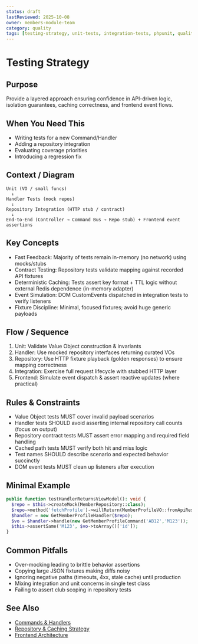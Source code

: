 ```yaml
---
status: draft
lastReviewed: 2025-10-08
owner: members-module-team
category: quality
tags: [testing-strategy, unit-tests, integration-tests, phpunit, quality-assurance]
---
```


# Testing Strategy

## Purpose
Provide a layered approach ensuring confidence in API-driven logic, isolation guarantees, caching correctness, and frontend event flows.

## When You Need This
- Writing tests for a new Command/Handler
- Adding a repository integration
- Evaluating coverage priorities
- Introducing a regression fix

## Context / Diagram
```
Unit (VO / small funcs)
  ↓
Handler Tests (mock repos)
  ↓
Repository Integration (HTTP stub / contract)
  ↓
End-to-End (Controller → Command Bus → Repo stub) + Frontend event assertions
```

## Key Concepts
- Fast Feedback: Majority of tests remain in-memory (no network) using mocks/stubs
- Contract Testing: Repository tests validate mapping against recorded API fixtures
- Deterministic Caching: Tests assert key format + TTL logic without external Redis dependence (in-memory adapter)
- Event Simulation: DOM CustomEvents dispatched in integration tests to verify listeners
- Fixture Discipline: Minimal, focused fixtures; avoid huge generic payloads

## Flow / Sequence
1. Unit: Validate Value Object construction & invariants
2. Handler: Use mocked repository interfaces returning curated VOs
3. Repository: Use HTTP fixture playback (golden responses) to ensure mapping correctness
4. Integration: Exercise full request lifecycle with stubbed HTTP layer
5. Frontend: Simulate event dispatch & assert reactive updates (where practical)

## Rules & Constraints
- Value Object tests MUST cover invalid payload scenarios
- Handler tests SHOULD avoid asserting internal repository call counts (focus on output)
- Repository contract tests MUST assert error mapping and required field handling
- Cached path tests MUST verify both hit and miss logic
- Test names SHOULD describe scenario and expected behavior succinctly
- DOM event tests MUST clean up listeners after execution

## Minimal Example
```php
public function testHandlerReturnsViewModel(): void {
  $repo = $this->createMock(MemberRepository::class);
  $repo->method('fetchProfile')->willReturn(MemberProfileVO::fromApiResponse($this->fixture('member_profile')));
  $handler = new GetMemberProfileHandler($repo);
  $vo = $handler->handle(new GetMemberProfileCommand('AB12','M123'));
  $this->assertSame('M123', $vo->toArray()['id']);
}
```

## Common Pitfalls
- Over-mocking leading to brittle behavior assertions
- Copying large JSON fixtures making diffs noisy
- Ignoring negative paths (timeouts, 4xx, stale cache) until production
- Mixing integration and unit concerns in single test class
- Failing to assert club scoping in repository tests

## See Also
- [Commands & Handlers](../patterns/commands-and-handlers.md)
- [Repository & Caching Strategy](../patterns/repository-and-caching-strategy.md)
- [Frontend Architecture](../frontend/frontend-architecture.md)
